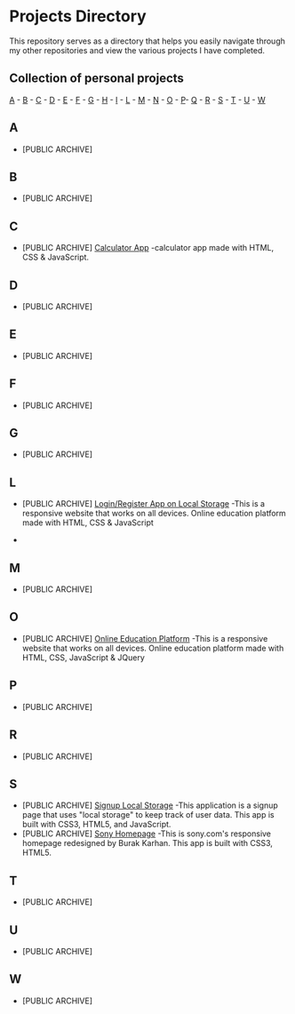 # Projects Directory
This repository serves as a directory that helps you easily navigate through my other repositories and view the various projects I have completed.

## Collection of personal projects 

[A](#a) - [B](#b) - [C](#c) - [D](#d) - [E](#e) - [F](#f) - [G](#g) - [H](#h) - [I](#i) - [L](#l) - [M](#m) - [N](#n) - [O](#o) - [P](#p)- [Q](#q) - [R](#r) - [S](#s) - [T](#t) - [U](#u) - [W](#w)


## A <a id="a"></a>
- [PUBLIC ARCHIVE] 
  
  
## B <a id="b"></a>
- [PUBLIC ARCHIVE]
  
## C <a id="c"></a>
- [PUBLIC ARCHIVE] [Calculator App](https://github.com/kobrak1/calculator-app) -calculator app made with HTML, CSS & JavaScript.
  
## D <a id="d"></a>
- [PUBLIC ARCHIVE]

## E <a id="e"></a>
- [PUBLIC ARCHIVE]
  
## F <a id="f"></a>
- [PUBLIC ARCHIVE]
  
## G <a id="g"></a>
- [PUBLIC ARCHIVE]

## L <a id="l"></a>
- [PUBLIC ARCHIVE] [Login/Register App on Local Storage](https://github.com/kobrak1/login-register-page) -This is a responsive website that works on all devices. Online education platform made with HTML, CSS & JavaScript

- 

## M <a id="m"></a>
- [PUBLIC ARCHIVE]

## O <a id="o"></a>
- [PUBLIC ARCHIVE]  [Online Education Platform](https://github.com/kobrak1/online_education_website) -This is a responsive website that works on all devices. Online education platform made with HTML, CSS, JavaScript & JQuery
  
## P <a id="p"></a>
- [PUBLIC ARCHIVE]  

## R <a id="r"></a>
- [PUBLIC ARCHIVE]

## S <a id="s"></a>
- [PUBLIC ARCHIVE] [Signup Local Storage](https://github.com/kobrak1/signup-local-storage) -This application is a signup page that uses "local storage" to keep track of user data. This app is built with CSS3, HTML5, and JavaScript.
- [PUBLIC ARCHIVE] [Sony Homepage](https://github.com/kobrak1/sony-home-page) -This is sony.com's responsive homepage redesigned by Burak Karhan. This app is built with CSS3, HTML5.

## T <a id="t"></a>
- [PUBLIC ARCHIVE]
  
## U <a id="u"></a>
- [PUBLIC ARCHIVE]

## W <a id="u"></a>
- [PUBLIC ARCHIVE]
